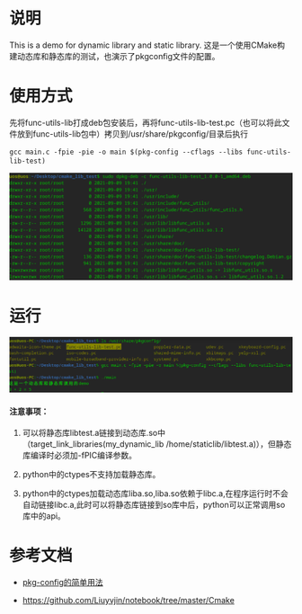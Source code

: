 # 说明

This is a demo for dynamic library and static library. 这是一个使用CMake构建动态库和静态库的测试，也演示了pkgconfig文件的配置。

# 使用方式

先将func-utils-lib打成deb包安装后，再将func-utils-lib-test.pc（也可以将此文件放到func-utils-lib包中）拷贝到/usr/share/pkgconfig/目录后执行

```
gcc main.c -fpie -pie -o main $(pkg-config --cflags --libs func-utils-lib-test)
```

![](./pkg_content.png)

# 运行

![](./result.png)

#### 注意事项：

1. 可以将静态库libtest.a链接到动态库.so中（target_link_libraries(my_dynamic_lib /home/staticlib/libtest.a)），但静态库编译时必须加-fPIC编译参数。

2. python中的ctypes不支持加载静态库。
   
3. python中的ctypes加载动态库liba.so,liba.so依赖于libc.a,在程序运行时不会自动链接libc.a,此时可以将静态库链接到so库中后，python可以正常调用so库中的api。
   
# 参考文档

* [pkg-config的简单用法](https://blog.csdn.net/feng__shuai/article/details/126916291)

* https://github.com/Liuyvjin/notebook/tree/master/Cmake
